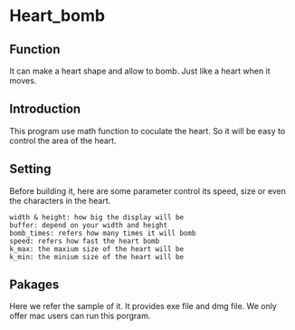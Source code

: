 # Heart_bomb
## Function
It can make a heart shape and allow to bomb. Just like a heart when it moves.
## Introduction
This program use math function to coculate the heart. So it will be easy to control the area of the heart.
## Setting
Before building it, here are some parameter control its speed, size or even the characters in the heart.

```
width & height: how big the display will be
buffer: depend on your width and height
bomb_times: refers how many times it will bomb
speed: refers how fast the heart bomb
k_max: the maxium size of the heart will be
k_min: the minium size of the heart will be
```
## Pakages
Here we refer the sample of it. It provides exe file and dmg file. We only offer mac users can run this porgram.
